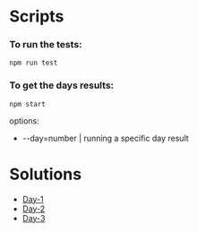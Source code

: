 # Scripts

### To run the tests:

`npm run test`

### To get the days results:

`npm start`

options:

- --day=number | running a specific day result

# Solutions

- [Day-1](./src/calendar/day-1)
- [Day-2](./src/calendar/day-2)
- [Day-3](./src/calendar/day-3)
